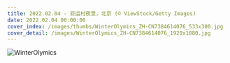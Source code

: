 ```yaml
---
title: 2022.02.04 - 亚运村夜景，北京 (© ViewStock/Getty Images)
date: 2022.02.04 00:00:00
cover_index: /images/thumbs/WinterOlymics_ZH-CN7384614076_533x300.jpg
cover_detail: /images/WinterOlymics_ZH-CN7384614076_1920x1080.jpg
---
```


![WinterOlymics](/images/WinterOlymics_ZH-CN7384614076_1920x1080.jpg)

